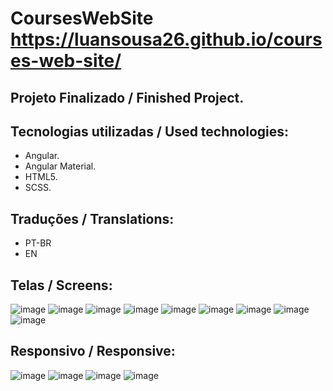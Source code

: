 # CoursesWebSite https://luansousa26.github.io/courses-web-site/

## Projeto Finalizado / Finished Project.

## Tecnologias utilizadas / Used technologies:
  * Angular.
  * Angular Material.
  * HTML5.
  * SCSS.
  
  ## Traduções / Translations:
   * PT-BR
   * EN
  
## Telas / Screens:
![image](https://user-images.githubusercontent.com/33549496/44945576-c7136d80-adc2-11e8-99bb-0fc42e7d68f5.png)
![image](https://user-images.githubusercontent.com/33549496/44945578-d09cd580-adc2-11e8-974a-f8ea7ef5361b.png)
![image](https://user-images.githubusercontent.com/33549496/44822022-f06ba800-abce-11e8-8a7c-f66863cc7836.png)
![image](https://user-images.githubusercontent.com/33549496/44822044-1bee9280-abcf-11e8-86c3-3b77a6d951ee.png)
![image](https://user-images.githubusercontent.com/33549496/44822100-7ee02980-abcf-11e8-9232-64313e1c4085.png)
![image](https://user-images.githubusercontent.com/33549496/43109227-16695d0c-8ebc-11e8-8d15-4dd6048211e6.png)
![image](https://user-images.githubusercontent.com/33549496/43093830-9425ad70-8e87-11e8-914c-6d5d526a1b4f.png)
![image](https://user-images.githubusercontent.com/33549496/43093899-d108bde0-8e87-11e8-8b5f-365d7fdfb798.png)
![image](https://user-images.githubusercontent.com/33549496/44823274-e5684600-abd5-11e8-9edf-31e3e96ba225.png)


## Responsivo / Responsive:
![image](https://user-images.githubusercontent.com/33549496/43109284-66696a4a-8ebc-11e8-99f9-8c2a63e1b0be.png)
![image](https://user-images.githubusercontent.com/33549496/43109332-ac63e8b8-8ebc-11e8-82f1-1ad482e66bdf.png)
![image](https://user-images.githubusercontent.com/33549496/43109374-e7a55272-8ebc-11e8-85ba-d95310185755.png)
![image](https://user-images.githubusercontent.com/33549496/43109403-10b4c274-8ebd-11e8-9825-c8ff03284061.png)
